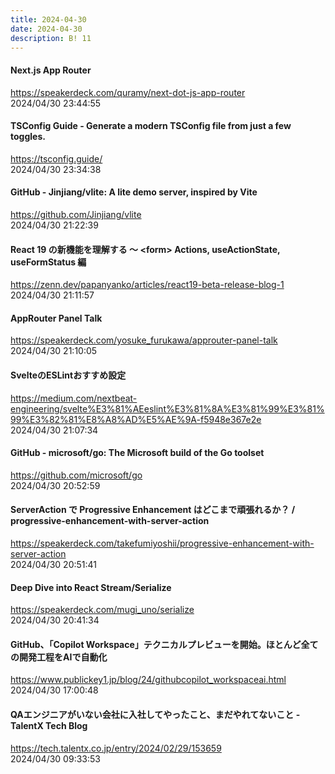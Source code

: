 ```yaml
---
title: 2024-04-30
date: 2024-04-30
description: B! 11
---
```


#### Next.js App Router
https://speakerdeck.com/quramy/next-dot-js-app-router<br>
2024/04/30 23:44:55<br>


#### TSConfig Guide - Generate a modern TSConfig file from just a few toggles.
https://tsconfig.guide/<br>
2024/04/30 23:34:38<br>


#### GitHub - Jinjiang/vlite: A lite demo server, inspired by Vite
https://github.com/Jinjiang/vlite<br>
2024/04/30 21:22:39<br>


#### React 19 の新機能を理解する 〜 &lt;form&gt; Actions, useActionState, useFormStatus 編
https://zenn.dev/papanyanko/articles/react19-beta-release-blog-1<br>
2024/04/30 21:11:57<br>


#### AppRouter Panel Talk
https://speakerdeck.com/yosuke_furukawa/approuter-panel-talk<br>
2024/04/30 21:10:05<br>


#### SvelteのESLintおすすめ設定
https://medium.com/nextbeat-engineering/svelte%E3%81%AEeslint%E3%81%8A%E3%81%99%E3%81%99%E3%82%81%E8%A8%AD%E5%AE%9A-f5948e367e2e<br>
2024/04/30 21:07:34<br>


#### GitHub - microsoft/go: The Microsoft build of the Go toolset
https://github.com/microsoft/go<br>
2024/04/30 20:52:59<br>


#### ServerAction で Progressive Enhancement はどこまで頑張れるか？ / progressive-enhancement-with-server-action
https://speakerdeck.com/takefumiyoshii/progressive-enhancement-with-server-action<br>
2024/04/30 20:51:41<br>


#### Deep Dive into React Stream/Serialize
https://speakerdeck.com/mugi_uno/serialize<br>
2024/04/30 20:41:34<br>


#### GitHub、「Copilot Workspace」テクニカルプレビューを開始。ほとんど全ての開発工程をAIで自動化
https://www.publickey1.jp/blog/24/githubcopilot_workspaceai.html<br>
2024/04/30 17:00:48<br>


#### QAエンジニアがいない会社に入社してやったこと、まだやれてないこと - TalentX Tech Blog
https://tech.talentx.co.jp/entry/2024/02/29/153659<br>
2024/04/30 09:33:53<br>


